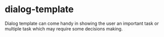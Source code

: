 # dialog-template
Dialog template can come handy in showing the user an important task or multiple task which may require some decisions making.
